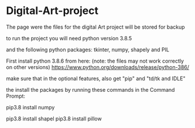 # Digital-Art-project
The page were the files for the digital Art project will be stored for backup

to run the project you will need python version 3.8.5

and the following python packages:
tkinter, numpy, shapely and PIL

First install python 3.8.6 from here: (note: the files may not work correctly on other versions)
https://www.python.org/downloads/release/python-386/

make sure that in the optional features, also get "pip" and "td/tk and IDLE"

the install the packages by running these commands in the Command Prompt:
<p>pip3.8 install numpy</p>
pip3.8 install shapel
pip3.8 install pillow
